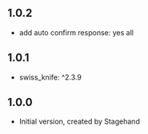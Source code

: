 ## 1.0.2

- add auto confirm response: yes all

## 1.0.1

- swiss_knife: ^2.3.9

## 1.0.0

- Initial version, created by Stagehand
